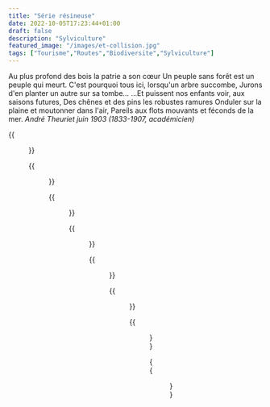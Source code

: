 ```yaml
---
title: "Série résineuse"
date: 2022-10-05T17:23:44+01:00
draft: false
description: "Sylviculture"
featured_image: "/images/et-collision.jpg"
tags: ["Tourisme","Routes","Biodiversite","Sylviculture"]
---
```



Au plus profond des bois la patrie a son cœur
Un peuple sans forêt est un peuple qui meurt.
C'est pourquoi tous ici, lorsqu'un arbre succombe,
Jurons d'en planter un autre sur sa tombe…
…Et puissent nos enfants voir, aux saisons futures, 
Des chênes et des pins les robustes ramures
Onduler sur la plaine et moutonner dans l'air,
Pareils aux flots mouvants et féconds de la mer.
*André Theuriet  juin 1903 (1833-1907, académicien)*


{{<figure src="/images/articles/75ans.jpg" title="juin 1955 – Série 6 parcelle D1 et D6 – P.S. âgés de 75 ans">}}

{{<figure src="/images/articles/p1-2-3.jpg" title="1956 – travaux FFN parcelles 1-2-et 3">}}

{{<figure src="/images/articles/dougffn.jpg" title="juin 1955 –Série 9 – Douglas Parcelles 16 de la Tasse">}}

{{<figure src="/images/articles/p27.jpg" title="1950 - P.27-série 10 des Profonds Vaux">}}

{{<figure src="/images/articles/parefeu.jpg" title="juin 1955 - Série 10 et 11 pare-feu de la ligne p. 32/8">}}
  
{{<figure src="/images/articles/p26.jpg" title="1950 – P.26 – série 11 de la Guiltière ">}}

{{<figure src="/images/articles/ffn6ans.jpg" title="juin 1955 Série 11 p.8 de Bel-air- semis FFN de 6 ans (P.M.)">}}

{{<figure src="/images/articles/cladonia.jpg" title="juin 1955 - Série 11 parcelle 9 – P.M et P.S. (45ans) sur lande à Cladonia">}}



